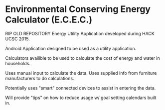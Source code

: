 # Environmental Conserving Energy Calculator (E.C.E.C.)
RIP OLD REPOSITORY
Energy Utility Application developed during HACK UCSC 2015.

Android Application designed to be used as a utility application.

Calculators availible to be used to calculate the cost of energy and water in households. 

Uses manual input to calculate the data. Uses supplied info from furniture manufacturers to do calculations.

Potentially uses "smart" connected devices to assist in entering the data.

Will provide "tips" on how to reduce usage w/ goal setting calendars built in.

